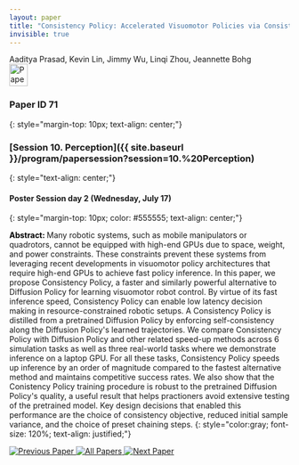 ```yaml
---
layout: paper
title: "Consistency Policy: Accelerated Visuomotor Policies via Consistency Distillation"
invisible: true
---
```

<div class="paper-authors">
<div class="paper-author-box">
    <div class="paper-author-name">Aaditya Prasad, Kevin Lin, Jimmy Wu, Linqi Zhou, Jeannette Bohg</div>
    <div class="paper-author-uni"></div>
</div>

</div><div class="paper-pdf">
                <div> <a href="https://enriquecoronadozu.github.io/rssproceedings2024/rss20/p071.pdf"><img src="{{ site.baseurl }}/images/paper_link.png" alt="Paper Website" width = "33"  height = "40"/></a> </div>
                </div>

### Paper ID 71
{: style="margin-top: 10px; text-align: center;"}

### [Session 10. Perception]({{ site.baseurl }}/program/papersession?session=10.%20Perception)
{: style="text-align: center;"}

#### Poster Session day 2 (Wednesday, July 17)
{: style="margin-top: 10px; color: #555555; text-align: center;"}

<b style="color: black;">Abstract: </b>Many robotic systems, such as mobile manipulators or quadrotors, cannot be equipped with high-end GPUs due to space, weight, and power constraints. These constraints prevent these systems from leveraging recent developments in visuomotor policy architectures that require high-end GPUs to achieve fast policy inference. In this paper, we propose Consistency Policy, a faster and similarly powerful alternative to Diffusion Policy for learning visuomotor robot control. By virtue of its fast inference speed, Consistency Policy can enable low latency decision making in resource-constrained robotic setups. A Consistency Policy is distilled from a pretrained Diffusion Policy by enforcing self-consistency along the Diffusion Policy's learned trajectories. We compare Consistency Policy with Diffusion Policy and other related speed-up methods across 6 simulation tasks as well as three real-world tasks where we demonstrate inference on a laptop GPU. For all these tasks, Consistency Policy speeds up inference by an order of magnitude compared to the fastest alternative method and maintains competitive success rates. We also show that the Conistency Policy training procedure is robust to the pretrained Diffusion Policy's quality, a useful result that helps practioners avoid extensive testing of the pretrained model. Key design decisions that enabled this performance are the choice of consistency objective, reduced initial sample variance, and the choice of preset chaining steps.
{: style="color:gray; font-size: 120%; text-align: justified;"}


<div class="paper-menu">
<a href="{{ site.baseurl }}/program/papers/070/"> <img src="{{ site.baseurl }}/images/previous_paper_icon.png" alt="Previous Paper" title="Previous Paper"/> </a>
<a href="{{ site.baseurl }}/program/papers"><img src="{{ site.baseurl }}/images/overview_icon.png" alt="All Papers" title="All Papers"/> </a>
<a href="{{ site.baseurl }}/program/papers/072/"> <img src="{{ site.baseurl }}/images/next_paper_icon.png" alt="Next Paper" title="Next Paper"/> </a>

</div>
